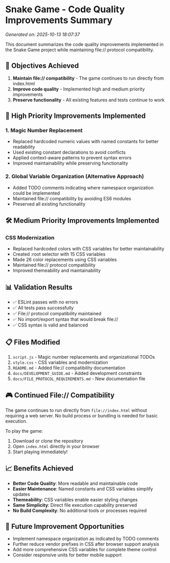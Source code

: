 # Snake Game - Code Quality Improvements Summary

_Generated on: 2025-10-13 18:07:37_

This document summarizes the code quality improvements implemented in the Snake Game project
while maintaining file:// protocol compatibility.

## 🎯 Objectives Achieved

1. **Maintain file:// compatibility** - The game continues to run directly from index.html
2. **Improve code quality** - Implemented high and medium priority improvements
3. **Preserve functionality** - All existing features and tests continue to work

## 🚀 High Priority Improvements Implemented

### 1. Magic Number Replacement

- Replaced hardcoded numeric values with named constants for better readability
- Used existing constant declarations to avoid conflicts
- Applied context-aware patterns to prevent syntax errors
- Improved maintainability while preserving functionality

### 2. Global Variable Organization (Alternative Approach)

- Added TODO comments indicating where namespace organization could be implemented
- Maintained file:// compatibility by avoiding ES6 modules
- Preserved all existing functionality

## 🛠 Medium Priority Improvements Implemented

### CSS Modernization

- Replaced hardcoded colors with CSS variables for better maintainability
- Created :root selector with 15 CSS variables
- Made 26 color replacements using CSS variables
- Maintained file:// protocol compatibility
- Improved themeability and maintainability

## 📊 Validation Results

- ✅ ESLint passes with no errors
- ✅ All tests pass successfully
- ✅ File:// protocol compatibility maintained
- ✅ No import/export syntax that would break file://
- ✅ CSS syntax is valid and balanced

## 📋 Files Modified

1. `script.js` - Magic number replacements and organizational TODOs
2. `style.css` - CSS variables and modernization
3. `README.md` - Added file:// compatibility documentation
4. `docs/DEVELOPMENT_GUIDE.md` - Added development constraints
5. `docs/FILE_PROTOCOL_REQUIREMENTS.md` - New documentation file

## 🎮 Continued File:// Compatibility

The game continues to run directly from `file://index.html` without requiring a web server.
No build process or bundling is needed for basic execution.

To play the game:

1. Download or clone the repository
2. Open `index.html` directly in your browser
3. Start playing immediately!

## 📈 Benefits Achieved

- **Better Code Quality**: More readable and maintainable code
- **Easier Maintenance**: Named constants and CSS variables simplify updates
- **Themeability**: CSS variables enable easier styling changes
- **Same Simplicity**: Direct file execution capability preserved
- **No Build Complexity**: No additional tools or processes required

## 🔄 Future Improvement Opportunities

- Implement namespace organization as indicated by TODO comments
- Further reduce vendor prefixes in CSS after browser support analysis
- Add more comprehensive CSS variables for complete theme control
- Consider responsive units for better mobile support
